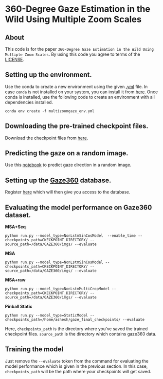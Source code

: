 # 360-Degree Gaze Estimation in the Wild Using Multiple Zoom Scales

## About
This code is for the paper `360-Degree Gaze Estimation in the Wild Using Multiple Zoom Scales`. By using this code you agree to terms of the [LICENSE](LICENSE).

## Setting up the environment. 
Use the conda to create a new environment using the given [.yml](https://github.com/ashesh-0/MultiZoomGaze/blob/main/multizoomgaze_env.yml) file.  In case `conda` is not installed on your system, you can install it from [here](https://docs.conda.io/en/latest/miniconda.html). Once conda is installed, use the following code to create an environment with all dependencies installed. 

```
conda env create -f multizoomgaze_env.yml
```


## Downloading the pre-trained checkpoint files.
Download the checkpoint files from [here](https://drive.google.com/drive/folders/1ORsJMSiL0b7yEXCPENidhfTdNhUfJtNw).


## Predicting the gaze on a random image.
Use this [notebook](https://github.com/ashesh-0/MultiZoomGaze/blob/main/MSA_On_RandomImages.ipynb) to predict gaze direction in a random image.

## Setting up the [Gaze360](http://gaze360.csail.mit.edu/iccv2019_gaze360.pdf) database.
Register [here](http://gaze360.csail.mit.edu/download.php) which will then give you access to the database.

## Evaluating the model performance on Gaze360 dataset.

**MSA+Seq**
```
python run.py --model_type=NonLstmSinCosModel  --enable_time --checkpoints_path=CKECKPOINT_DIRECTORY/ --source_path=/data/GAZE360/imgs/ --evaluate
```

**MSA**
```
python run.py --model_type=NonLstmSinCosModel --checkpoints_path=CKECKPOINT_DIRECTORY/ --source_path=/data/GAZE360/imgs/ --evaluate
```

**MSA+raw**
```
python run.py --model_type=NonLstmMultiCropModel --checkpoints_path=CKECKPOINT_DIRECTORY/ --source_path=/data/GAZE360/imgs/ --evaluate
```

**Pinball Static**
```
python run.py --model_type=StaticModel --checkpoints_path=/home/ashesh/gaze_final_checkpoints/ --evaluate
```

Here, `checkpoints_path` is the directory where you've saved the trained checkpoint files. `source_path` is the directory which contains gaze360 data.

## Training the model
Just remove the `--evaluate` token from the command for evaluating the model performance which is given in the previous section. In this case, `checkpoints_path` will be the path where your checkpoints will get saved. 